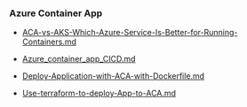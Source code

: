 ### Azure Container App

- [ACA-vs-AKS-Which-Azure-Service-Is-Better-for-Running-Containers.md](docs/ACA-vs-AKS-Which-Azure-Service-Is-Better-for-Running-Containers.md) 

- [Azure_container_app_CICD.md](docs/Azure_container_app_CICD.md) 

- [Deploy-Application-with-ACA-with-Dockerfile.md](docs/Deploy-Application-with-ACA-with-Dockerfile.md) 

- [Use-terraform-to-deploy-App-to-ACA.md](docs/Use-terraform-to-deploy-App-to-ACA.md) 

